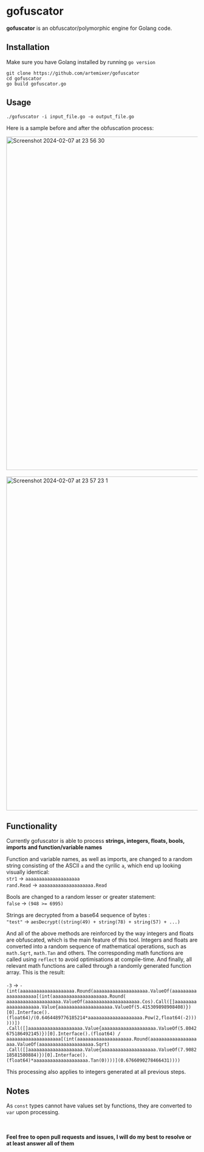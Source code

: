 # gofuscator
**gofuscator** is an obfuscator/polymorphic engine for Golang code. 


## Installation
Make sure you have Golang installed by running ```go version```
```
git clone https://github.com/artemixer/gofuscator
cd gofuscator
go build gofuscator.go
```
  
## Usage
```
./gofuscator -i input_file.go -o output_file.go
```
Here is a sample before and after the obfuscation process:

<img width="875" alt="Screenshot 2024-02-07 at 23 56 30" src="https://github.com/artemixer/gofuscator/assets/109953672/b961388f-7bfc-44c2-bed9-02fd9adc0615">

<br/>
<br/>

<img width="876" alt="Screenshot 2024-02-07 at 23 57 23 1" src="https://github.com/artemixer/gofuscator/assets/109953672/375e08c6-087a-4cd9-ade4-b3e53fc249fc">

## Functionality
Currently gofuscator is able to process **strings, integers, floats, bools, imports and function/variable names**

Function and variable names, as well as imports, are changed to a random string consisting of the ASCII ```a``` and the cyrilic ```а```, which end up looking visually identical: 
<br/>```str1``` -> ```аaааааaaaaаaaaaaааaa```
<br/>```rand.Read``` -> ```аaааааaaaaаaaaaaааaa.Read```

Bools are changed to a random lesser or greater statement: 
<br/>```false``` -> ```(948 >= 6995)```

Strings are decrypted from a base64 sequence of bytes : 
<br/>```"test"``` -> ```aesDecrypt((string(49) + string(78) + string(57) + ...)```

And all of the above methods are reinforced by the way integers and floats are obfuscated, which is the main feature of this tool.
Integers and floats are converted into a random sequence of mathematical operations, such as ```math.Sqrt```, ```math.Tan``` and others.
The corresponding math functions are called using ```reflect``` to avoid optimisations at compile-time. And finally, all relevant math functions
are called through a randomly generated function array. This is the result: 
<br/><br/>```-3``` -> ```-(int(aaaaаaаaaaaааaааааaа.Round(aааaaaaаaааaaаааaaаа.ValueOf(aаaаaaaaаaaаaааaааaa[(int(aaaaаaаaaaaааaааааaа.Round( aааaaaaаaааaaаааaaаа.ValueOf(aaaaаaаaaaaааaааааaа.Cos).Call([]aааaaaaаaааaaаааaaаа.Value{aааaaaaаaааaaаааaaаа.ValueOf(5.415309898908408)})[0].Interface().(float64)/(0.6464489776185214*aaaaаaаaaaaааaааааaа.Pow(2,float64(-2))))))]) .Call([]aааaaaaаaааaaаааaaаа.Value{aааaaaaаaааaaаааaaаа.ValueOf(5.8042675186492145)})[0].Interface().(float64) / aаaаaaaaаaaаaааaааaa[(int(aaaaаaаaaaaааaааааaа.Round(aааaaaaаaааaaаааaaаа.ValueOf(aaaaаaаaaaaааaааааaа.Sqrt) .Call([]aааaaaaаaааaaаааaaаа.Value{aааaaaaаaааaaаааaaаа.ValueOf(7.908218581580884)})[0].Interface().(float64)*aaaaаaаaaaaааaааааaа.Tan(0))))](0.6766090278466431))))```

This processing also applies to integers generated at all previous steps.


## Notes
As ```const``` types cannot have values set by functions, they are converted to ```var``` upon processing.


<br/>
<br/>
<b>Feel free to open pull requests and issues, I will do my best to resolve or at least answer all of them</b>
